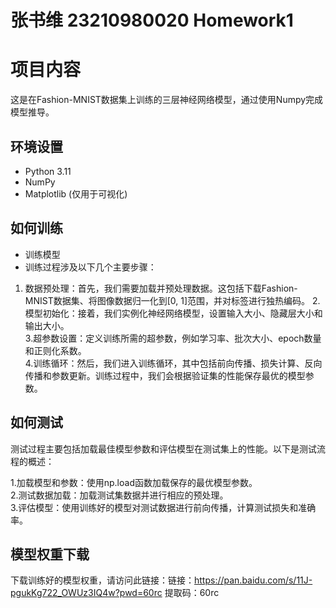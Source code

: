 # 张书维 23210980020 Homework1
# 项目内容

这是在Fashion-MNIST数据集上训练的三层神经网络模型，通过使用Numpy完成模型推导。

## 环境设置

- Python 3.11
- NumPy
- Matplotlib (仅用于可视化)

## 如何训练

- 训练模型
- 训练过程涉及以下几个主要步骤：

1. 数据预处理：首先，我们需要加载并预处理数据。这包括下载Fashion-MNIST数据集、将图像数据归一化到[0, 1]范围，并对标签进行独热编码。 
2.模型初始化：接着，我们实例化神经网络模型，设置输入大小、隐藏层大小和输出大小。  
3.超参数设置：定义训练所需的超参数，例如学习率、批次大小、epoch数量和正则化系数。  
4.训练循环：然后，我们进入训练循环，其中包括前向传播、损失计算、反向传播和参数更新。训练过程中，我们会根据验证集的性能保存最优的模型参数。
## 如何测试

测试过程主要包括加载最佳模型参数和评估模型在测试集上的性能。以下是测试流程的概述：

1.加载模型和参数：使用np.load函数加载保存的最优模型参数。  
2.测试数据加载：加载测试集数据并进行相应的预处理。  
3.评估模型：使用训练好的模型对测试数据进行前向传播，计算测试损失和准确率。

## 模型权重下载

下载训练好的模型权重，请访问此链接：链接：https://pan.baidu.com/s/11J-pgukKg722_OWUz3IQ4w?pwd=60rc 
                                 提取码：60rc 

